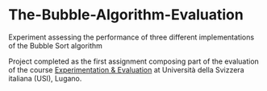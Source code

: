 # The-Bubble-Algorithm-Evaluation
Experiment assessing the performance of three different implementations of the Bubble Sort algorithm

Project completed as the first assignment composing part of the evaluation of the course [Experimentation & Evaluation](https://search.usi.ch/en/courses/35268199/experimentation-evaluation) at Università della Svizzera italiana (USI), Lugano.
